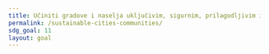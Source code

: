 ```yaml
---
title: Učiniti gradove i naselja uključivim, sigurnim, prilagodljivim i održivim
permalink: /sustainable-cities-communities/
sdg_goal: 11
layout: goal
---
```


